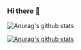 ### Hi there 👋
![Anurag's github stats](https://github-readme-stats.vercel.app/api?username=Lan-ce-lot&theme=dark&show_icons=true)

[![Anurag's github stats](https://github-readme-stats.vercel.app/api?username=Lan-ce-lot)](https://github.com/anuraghazra/github-readme-stats)
<!--
**Lan-ce-lot/Lan-ce-lot** is a ✨ _special_ ✨ repository because its `README.md` (this file) appears on your GitHub profile.

Here are some ideas to get you started:

- 🔭 I’m currently working on ...
- 🌱 I’m currently learning ...
- 👯 I’m looking to collaborate on ...
- 🤔 I’m looking for help with ...
- 💬 Ask me about ...
- 📫 How to reach me: ...
- 😄 Pronouns: ...
- ⚡ Fun fact: ...
-->
